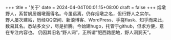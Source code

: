 +++
title = '关于'
date = 2024-04-04T00:01:15+08:00
draft = false
+++
烟墩野人，系暂蜗居烟墩而得名。今虽远离，仍存烟墩之名，但行野人之实尔。  
野人屡次建站，历经QQ空间、新浪博客、WordPress、手搓flask、知乎而来此，数易其名。悉站多文少，尽是折腾。今始建hugo，托管于github，但求方便，意在专注内容也。
仍因其旧名“野人洞”，正所谓“肥西路肥地，野人洞洞天”。  